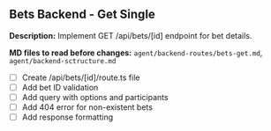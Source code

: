 ## Bets Backend - Get Single

**Description:** Implement GET /api/bets/[id] endpoint for bet details.

**MD files to read before changes:** `agent/backend-routes/bets-get.md`, `agent/backend-sctructure.md`

- [ ] Create /api/bets/[id]/route.ts file
- [ ] Add bet ID validation
- [ ] Add query with options and participants
- [ ] Add 404 error for non-existent bets
- [ ] Add response formatting
